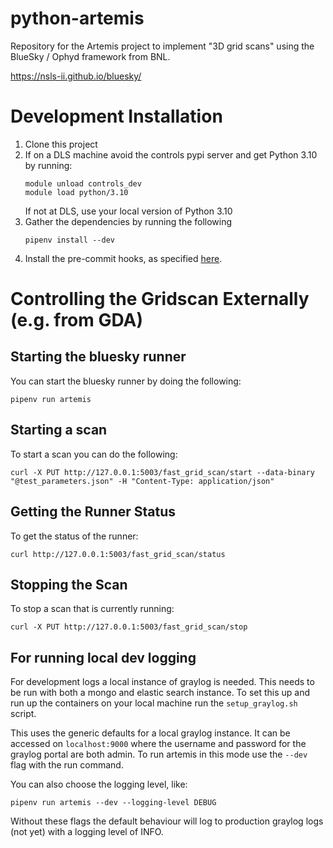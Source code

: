 # python-artemis

Repository for the Artemis project to implement "3D grid scans" using the BlueSky / Ophyd framework from BNL. 

https://nsls-ii.github.io/bluesky/


Development Installation
=================

1. Clone this project 
1. If on a DLS machine avoid the controls pypi server and get Python 3.10 by running:
    ```
    module unload controls_dev
    module load python/3.10
    ```
    If not at DLS, use your local version of Python 3.10
1. Gather the dependencies by running the following
    ```
    pipenv install --dev
    ```
1. Install the pre-commit hooks, as specified [here](https://pre-commit.com/#3-install-the-git-hook-scripts).


Controlling the Gridscan Externally (e.g. from GDA)
=====================

Starting the bluesky runner
-------------------------
You can start the bluesky runner by doing the following:
```
pipenv run artemis
```

Starting a scan
--------------

To start a scan you can do the following:
```
curl -X PUT http://127.0.0.1:5003/fast_grid_scan/start --data-binary "@test_parameters.json" -H "Content-Type: application/json"
```

Getting the Runner Status
------------------------

To get the status of the runner:
```
curl http://127.0.0.1:5003/fast_grid_scan/status
```

Stopping the Scan
-----------------

To stop a scan that is currently running:
```
curl -X PUT http://127.0.0.1:5003/fast_grid_scan/stop

```


For running local dev logging
------------------------------
For development logs a local instance of graylog is needed. This needs to be run with both a mongo and elastic search instance. To set this up and run up the containers on your local machine run the `setup_graylog.sh` script.

This uses the generic defaults for a local graylog instance. It can be accessed on `localhost:9000` where the username and password for the graylog portal are both admin. To run artemis in this mode use the `--dev` flag with the run command.

You can also choose the logging level, like:
```
pipenv run artemis --dev --logging-level DEBUG
```
Without these flags the default behaviour will log to production graylog logs (not yet) with a logging level of INFO.
